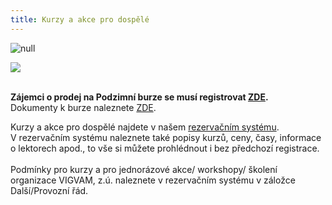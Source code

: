 ```yaml
---
title: Kurzy a akce pro dospělé
---
```

![null](/images/uploads/vigvam_dosp.jpg)

![](/images/uploads/burza_podzim_2018-1-.jpg)

\
**Zájemci o prodej na Podzimní burze se musí registrovat **[**ZDE**](https://docs.google.com/forms/d/e/1FAIpQLScep3NZhLZkcVRkI7Pb2lQUvstCGUpVtsbgPDGjvuSlUkXdjA/viewform)**.**\
Dokumenty k burze naleznete [ZDE](https://www.vigvam-db.cz/o-nas/dokumenty/).

Kurzy a akce pro dospělé najdete v našem [rezervačním systému](https://brezanek.webooker.eu/).\
V rezervačním systému naleznete také popisy kurzů, ceny, časy,  informace o lektorech apod., to vše si můžete prohlédnout i bez předchozí registrace. \
\
Podmínky pro kurzy a pro jednorázové akce/ workshopy/ školení organizace VIGVAM, z.ú. naleznete v rezervačním systému v záložce Další/Provozní řád.
